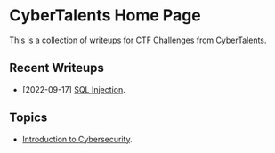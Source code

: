 # CyberTalents Home Page

This is a collection of writeups for CTF Challenges from [CyberTalents](https://cybertalents.com/).

## Recent Writeups

- [2022-09-17] [SQL Injection](./Introduction-to-Cybersecurity/lesson-15.md).

## Topics

- [Introduction to Cybersecurity](./Introduction-to-Cybersecurity/README.md).

